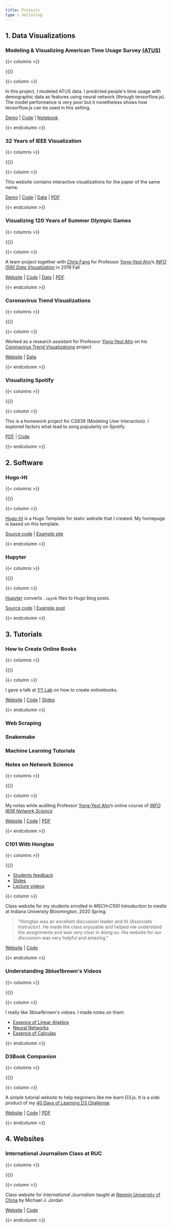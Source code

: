 ```yaml
---
title: Projects
type : nolisting
---
```

## 1. Data Visualizations

### Modeling & Visualizing American Time Usage Survey [(ATUS)](https://www.bls.gov/TUS/)

{{< columns >}}

{{<figure-a src="/media/projects/atus.png" link="https://atus.hongtaoh.com/" >}}

{{< column >}}

In this project, I modeled ATUS data. I predicted people's time usage with demographic data as features using neural network (through tensorflow.js). The model performance is very poor but it nonetheless shows how tensorflow.js can be used in this setting. 

[Demo](https://atus.hongtaoh.com/) | [Code](https://github.com/hongtaoh/atus-vis) | [Notebook](https://observablehq.com/@hongtaoh/tensorflow-neural-network-new)

{{< endcolumn >}}

### 32 Years of IEEE Visualization

{{< columns >}}

{{<figure-a src="/media/projects/32vis-sankey.png" link="https://observablehq.com/@hongtaoh/sankey-diagram-of-citation-flows" >}}

{{< column >}}

This website contains interactive visualizations for the paper of the same name. 

[Demo](https://32vis.hongtaoh.com/) | [Code](https://github.com/hongtaoh/32vis) | [Data](https://osf.io/zkvjm/) | [PDF](https://arxiv.org/pdf/2208.03772.pdf)

{{< endcolumn >}}

### Visualizing 120 Years of Summer Olympic Games
{{< columns >}}

{{<figure-a src="https://raw.githubusercontent.com/hongtaoh/olymvis/master/static/pics/g-4-2.png" link="https://olymvis.hongtaoh.com/" >}}

{{< column >}}

A team project together with [Chris Fang](https://www.linkedin.com/in/chriszihuifang) for Professor [Yong-Yeol Ahn](http://yongyeol.com/)’s [*INFO I590 Data Visualization*](https://yyahn.com/dviz-course/) in 2019 Fall

[Website](https://olymvis.hongtaoh.com/) | [Code](https://github.com/hongtaoh/olymvis) | [Data](https://github.com/hongtaoh/olymvis-data) | [PDF](https://raw.githubusercontent.com/hongtaoh/olymvis/master/static/tex-pdf/fang_hao_olymvis.pdf)

{{< endcolumn >}}

### Coronavirus Trend Visualizations
{{< columns >}}

{{<figure-a src="/media/projects/covid19-2.png" link="https://yyahn.com/covid19-dashboard/" >}}

{{< column >}}

Worked as a research assistant for Professor [Yong-Yeol Ahn](http://yongyeol.com/) on his [Coronavirus Trend Visualizations](https://yyahn.com/covid19-dashboard/) project

[Website](https://yyahn.com/covid19-dashboard/) | [Data](https://github.com/covid19-data/covid19-data)

{{< endcolumn >}}

### Visualizing Spotify

{{< columns >}}

{{<figure-a src="/media/projects/spotify-vis.png" link="https://github.com/hongtaoh/spotify-viz/blob/master/What%20makes%20popular%20singers%20on%20spotify%20popular%3F%20.ipynb" >}}

{{< column >}}

This is a homework project for CS839 (Modeling User Interaction). I explored factors what lead to song popularity on Spotify. 

[PDF](/files/spotify.pdf) | [Code](https://github.com/hongtaoh/spotify-viz/blob/master/What%20makes%20popular%20singers%20on%20spotify%20popular%3F%20.ipynb)

{{< endcolumn >}}

## 2. Software

### Hugo-Ht

{{< columns >}}

{{<figure-a src="https://raw.githubusercontent.com/hongtaoh/hugo-ht/master/static/media/exampleSite.png" link="https://github.com/hongtaoh/hugo-ht" >}}

{{< column >}}

[Hugo-ht](https://github.com/hongtaoh/hugo-ht) is a Hugo Template for static website that I created. My homepage is based on this template. 

[Source code](https://github.com/hongtaoh/hugo-ht) | [Example site](https://hugo-ht.hongtaoh.com/)

{{< endcolumn >}}

### Hupyter

{{< columns >}}

{{<figure-a src="/media/projects/hupyter.png" link="https://github.com/hongtaoh/hupyter" >}}

{{< column >}}

[Hupyter](https://github.com/hongtaoh/hupyter) converts `.ipynb` files to Hugo blog posts. 

[Source code](https://github.com/hongtaoh/hupyter) | [Example post](https://hongtaoh.com/en/2022/09/26/knn/)

{{< endcolumn >}}

## 3. Tutorials
### How to Create Online Books

{{< columns >}}

{{<figure-a src="/media/projects/onlinebook-portfolio.png" link="https://onlinebook.hongtaoh.com/portfolio/" >}}

{{< column >}}

I gave a talk at [YY Lab](http://yongyeol.com/) on how to create onlinebooks. 

[Website](https://onlinebook.hongtaoh.com/portfolio/) | [Code](https://github.com/hongtaoh/onlinebook) | [Slides](https://onlinebook.hongtaoh.com/slides/onlinebook.html#1)

{{< endcolumn >}}

### Web Scraping

### Snakemake 

### Machine Learning Tutorials

### Notes on Network Science
{{< columns >}}

{{<figure-a src="/media/projects/bfsD2.png" link="https://netsci.hongtaoh.com/" >}}

{{< column >}}

My notes while auditing Professor [Yong-Yeol Ahn](http://yongyeol.com/)’s online course of [*INFO I606 Network Science*](https://github.com/yy/netsci-course)

[Website](https://netsci.hongtaoh.com/) | [Code](https://github.com/hongtaoh/netsci-notes) | [PDF](https://netsci.hongtaoh.com/netsci.pdf)

{{< endcolumn >}}

### C101 With Hongtao
{{< columns >}}

{{<figure-a src="/media/projects/c101.png" link="https://c101.hongtaoh.com/" >}}

- [Students feedback](https://c101.hongtaoh.com/feedback/)
- [Slides](https://c101.hongtaoh.com/slides/)
- [Lecture videos](https://c101.hongtaoh.com/videos/)

{{< column >}}

Class website for my students enrolled in *MSCH‑C100 Introduction to media* at Indiana University Bloomington, 2020 Spring.

> "Hongtao was an excellent discussion leader and AI (Associate Instructor). He made the class enjoyable and helped me understand the assignments and was very clear in doing so. His website for our discussion was very helpful and amazing." 

[Website](https://c101.hongtaoh.com/) | [Code](https://github.com/hongtaoh/c101)

{{< endcolumn >}}

### Understanding 3blue1brown's Videos

{{< columns >}}

{{<figure-a src="https://hongtaoh.com/media/enblog/la/vectors-triangle.png" link="/en/blog/" >}}

{{< column >}}

I really like 3blue1brown's vidoes. I made notes on them:

- [Essence of Linear Algebra](/en/2022/07/07/la/)
- [Neural Networks](/en/2022/05/11/3blue1brown-nn/)
- [Essence of Calculas](/en/2022/09/30/clac/)

{{< endcolumn >}}

<!-- ### Blog Posts of "How to" Series
{{< columns >}}

{{<figure-a src="https://hongtaoh.com/en/blog/2020-09-07-how-to-understand-d3-scales_files/figure-html/input-output-mapping-1.png" link="/en/blog/" >}}

{{< column >}}

Tutorial posts on a variety of topics. Representatives:

- [How to Understand `D3.js` Continuous Scales](/en/2020/09/07/d3-scales/)
- [How to Build a Website Using Hugo](/en/2020/06/05/get-started-with-hugo/)
- [How to Use Legacy Jupyterbook](/en/2020/07/25/legacy-jupyterbook/)
- [How to Plot a Network's Degree Distribution](/en/2020/08/19/plot-degree-distribution-using-igraph/)
- [How to Print Directory Trees on Mac](/en/2020/08/31/mac-directory-tree/)
- [How to Make a Pull Request on GitHub](/en/2020/10/05/github-pull-request/)
- [How to Embed an Observable Notebook](/en/2020/11/02/observable-hugo-embed/)
- [How to Distinguish Between `If` and `While`](/en/2020/10/13/if-while/)
- [How to Create Custom Blocks in Hugo](/en/2020/11/03/custom-blocks-hugo/)
- [How to Use Different Fonts on Overleaf](/en/2020/11/13/overleaf-latex-fonts/)

{{< endcolumn >}} -->

### D3Book Companion
{{< columns >}}

{{<figure-a src="/media/projects/d3book-5.png" link="https://d3book.hongtaoh.com/" >}}


<!-- Image adapted from [here](https://banner2.cleanpng.com/20180329/faq/kisspng-book-clip-art-open-book-5abd5bdd75f3c8.2387098515223592614831.jpg)
 -->

{{< column >}}

A simple tutorial website to help beginners like me learn D3.js. It is a side product of my [40 Days of Learning D3 Challenge](https://observablehq.com/collection/@hongtaoh/45-days-of-learning-d3).

[Website](https://d3book.hongtaoh.com/) | [Code](https://github.com/hongtaoh/d3book) | [PDF](https://d3book.hongtaoh.com/d3book.pdf)

{{< endcolumn >}}

## 4. Websites
### International Journalism Class at RUC
{{< columns >}}

{{<figure-a src="/media/projects/ruc.png" link="https://rucer.netlify.app/" >}}

{{< column >}}

Class website for *International Journalism* taught at [Renmin University of China](https://en.wikipedia.org/wiki/Renmin_University_of_China) by Michael J. Jordan

[Website](https://rucer.netlify.app/) | [Code](https://github.com/hongtaoh/guoxinban)

{{< endcolumn >}}


